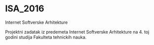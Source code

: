 # ISA_2016
Internet Softverske Arhitekture

Projektni zadatak iz predemeta Internet Softverske Arhitekture na 4. toj godini studija Fakulteta tehnickih nauka.
